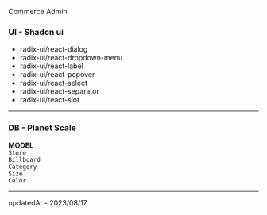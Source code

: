 Commerce Admin

### UI - Shadcn ui

- radix-ui/react-dialog
- radix-ui/react-dropdown-menu
- radix-ui/react-label
- radix-ui/react-popover
- radix-ui/react-select
- radix-ui/react-separator
- radix-ui/react-slot

---

### DB - Planet Scale

**MODEL**  
`Store`  
`Billboard`  
`Category`  
`Size`  
`Color`

---

updatedAt - 2023/08/17
